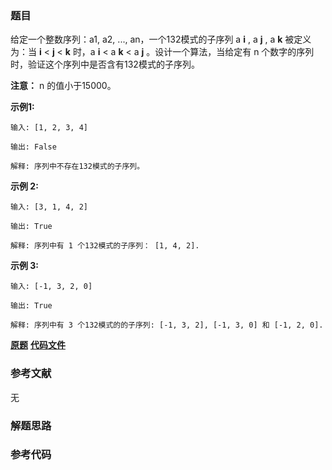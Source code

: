 ### 题目
给定一个整数序列：a1, a2, ..., an，一个132模式的子序列 a **i** , a **j** , a **k**  被定义为：当 **i**
< **j** < **k** 时，a **i** < a **k** < a **j** 。设计一个算法，当给定有 n
个数字的序列时，验证这个序列中是否含有132模式的子序列。

**注意：** n 的值小于15000。

**示例1:**

    
    
    输入: [1, 2, 3, 4]
    
    输出: False
    
    解释: 序列中不存在132模式的子序列。
    

**示例 2:**

    
    
    输入: [3, 1, 4, 2]
    
    输出: True
    
    解释: 序列中有 1 个132模式的子序列： [1, 4, 2].
    

**示例 3:**

    
    
    输入: [-1, 3, 2, 0]
    
    输出: True
    
    解释: 序列中有 3 个132模式的的子序列: [-1, 3, 2], [-1, 3, 0] 和 [-1, 2, 0].
    

 **[原题](https://leetcode-cn.com/problems/132-pattern/)**    **[代码文件]()**


### 参考文献
无

### 解题思路




### 参考代码

```go


```




